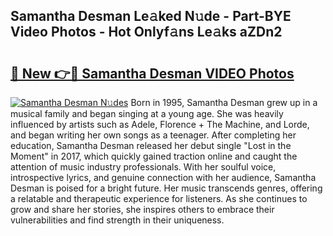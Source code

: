 ## Samantha Desman Le𝚊ked N𝚞de - Part-BYE Video Photos - Hot Onlyf𝚊ns Le𝚊ks aZDn2

# <h2><a href="http://ab22949.deff.icu/?id=Samantha+Desman">🔗 New 👉🔴 Samantha Desman VIDEO Photos</a></h2>

[![Samantha Desman N𝚞des](https://i.imgur.com/rIISA9y.gif)](http://ab22949.deff.icu/?id=Samantha+Desman)
Born in 1995, Samantha Desman grew up in a musical family and began singing at a young age. She was heavily influenced by artists such as Adele, Florence + The Machine, and Lorde, and began writing her own songs as a teenager. After completing her education, Samantha Desman released her debut single "Lost in the Moment" in 2017, which quickly gained traction online and caught the attention of music industry professionals. With her soulful voice, introspective lyrics, and genuine connection with her audience, Samantha Desman is poised for a bright future. Her music transcends genres, offering a relatable and therapeutic experience for listeners. As she continues to grow and share her stories, she inspires others to embrace their vulnerabilities and find strength in their uniqueness.
